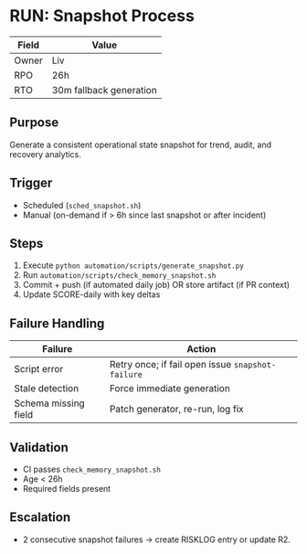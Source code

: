 <!--
Optimized: 2025-10-03
RPM: 3.6.0.6.ops-technology-ship-status-documentation
Session: Dual-AI Collaboration - Sonnet Docs Sweep
-->
# RUN: Snapshot Process

| Field | Value |
|-------|-------|
| Owner | Liv |
| RPO | 26h |
| RTO | 30m fallback generation |

## Purpose

Generate a consistent operational state snapshot for trend, audit, and recovery analytics.

## Trigger

- Scheduled (`sched_snapshot.sh`)
- Manual (on-demand if > 6h since last snapshot or after incident)

## Steps

1. Execute `python automation/scripts/generate_snapshot.py`
2. Run `automation/scripts/check_memory_snapshot.sh`
3. Commit + push (if automated daily job) OR store artifact (if PR context)
4. Update SCORE-daily with key deltas

## Failure Handling

| Failure | Action |
|---------|--------|
| Script error | Retry once; if fail open issue `snapshot-failure` |
| Stale detection | Force immediate generation |
| Schema missing field | Patch generator, re-run, log fix |

## Validation

- CI passes `check_memory_snapshot.sh`
- Age < 26h
- Required fields present

## Escalation

- 2 consecutive snapshot failures → create RISKLOG entry or update R2.

<!-- Last verified: 2025-10-02 -->

<!-- Optimized: 2025-10-02 -->

<!-- Last updated: 2025-10-02 -->

<!-- Last optimized: 2025-10-02 -->
